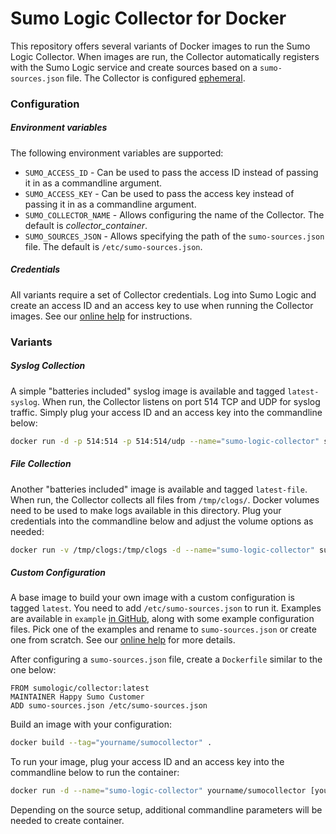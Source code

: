 # Sumo Logic Collector for Docker

This repository offers several variants of Docker images to run the Sumo Logic Collector. When images are run, the Collector automatically registers with the Sumo Logic service and create sources based on a `sumo-sources.json` file. The Collector is configured [ephemeral](https://service.sumologic.com/help/Ephemeral.htm).

### Configuration

##### Environment variables

The following environment variables are supported: 

* `SUMO_ACCESS_ID` - Can be used to pass the access ID instead of passing it in as a commandline argument.
* `SUMO_ACCESS_KEY` - Can be used to pass the access key instead of passing it in as a commandline argument.
* `SUMO_COLLECTOR_NAME` - Allows configuring the name of the Collector. The default is _collector_container_. 
* `SUMO_SOURCES_JSON` - Allows specifying the path of the `sumo-sources.json` file. The default is `/etc/sumo-sources.json`. 

##### Credentials

All variants require a set of Collector credentials. Log into Sumo Logic and create an access ID and an access key to use when running the Collector images. See our [online help](https://service.sumologic.com/help/Default.htm#Generating_Collector_Installation_API_Keys.htm) for instructions.

### Variants

##### Syslog Collection

A simple "batteries included" syslog image is available and tagged `latest-syslog`. When run, the Collector listens on port 514 TCP and UDP for syslog traffic. Simply plug your access ID and an access key into the commandline below:


```bash
docker run -d -p 514:514 -p 514:514/udp --name="sumo-logic-collector" sumologic/collector:latest-syslog [your Access ID] [your Access key] 
```

##### File Collection

Another "batteries included" image is available and tagged `latest-file`. When run, the Collector collects all files from `/tmp/clogs/`. Docker volumes need to be used to make logs available in this directory. Plug your credentials into the commandline below and adjust the 
volume options as needed: 

```bash
docker run -v /tmp/clogs:/tmp/clogs -d --name="sumo-logic-collector" sumologic/collector:latest-file [your Access ID] [your Access key] 
```

##### Custom Configuration

A base image to build your own image with a custom configuration is tagged `latest`. You need to add  `/etc/sumo-sources.json` to run it. 
Examples are available in `example` [in GitHub](https://github.com/SumoLogic/sumologic-collector-docker/tree/master/example), along with some example configuration files. Pick one of the examples and rename to `sumo-sources.json` or create one from scratch. See  our [online help](https://service.sumologic.com/help/Using_JSON_to_configure_Sources.htm) for more details.

After configuring a `sumo-sources.json` file, create a `Dockerfile` similar to the one below: 

```
FROM sumologic/collector:latest
MAINTAINER Happy Sumo Customer
ADD sumo-sources.json /etc/sumo-sources.json
```

Build an image with your configuration:

```bash
docker build --tag="yourname/sumocollector" .
```

To run your image, plug your access ID and an access key into the commandline below to run the container:

```bash
docker run -d --name="sumo-logic-collector" yourname/sumocollector [your Access ID] [your Access key] 
```

Depending on the source setup, additional commandline parameters will be needed to create container.